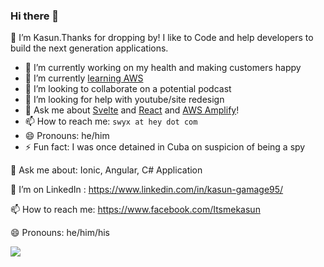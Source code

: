 ### Hi there 👋

🔭 I’m Kasun.Thanks for dropping by! I like to Code and help developers to build the next generation applications.

<!-- 🌱 I’ve blogged here for nearly 10 years https://sajeetharan.com/ -->

- 🔭 I’m currently working on my health and making customers happy
- 🌱 I’m currently [learning AWS](https://www.swyx.io/writing/hello-aws/)
- 👯 I’m looking to collaborate on a potential podcast
- 🤔 I’m looking for help with youtube/site redesign
- 💬 Ask me about [Svelte](https://www.swyx.io/writing/svelte-why/) and [React](https://www.swyx.io/speaking/react-hooks/) and [AWS Amplify](https://www.swyx.io/writing/hello-aws)!
- 📫 How to reach me: `swyx at hey dot com`
- 😄 Pronouns: he/him
- ⚡ Fun fact: I was once detained in Cuba on suspicion of being a spy


💬 Ask me about: Ionic, Angular, C# Application

<!-- Former MVP: https://bit.ly/3iPx1MP -->

<!-- Google GDE: https://bit.ly/2ZhzzMh -->

<!-- 💰 Accrediations : https://bit.ly/2ChSIoa -->

<!-- 👯 I’ve contributed on stackoverflow for 8 years : https://bit.ly/2OcebS5 -->

🤔 I’m on LinkedIn : https://www.linkedin.com/in/kasun-gamage95/

<!-- 💬 Some of my Talks :  https://bit.ly/38FAwB2 -->

<!-- 📁 Some of my Presentation slides : -->

<!-- Slides : https://slides.com/sajeetharan -->
<!-- Slideshare : https://www.slideshare.net/SajeetharanSinnathur -->

📫 How to reach me: https://www.facebook.com/Itsmekasun

😄 Pronouns: he/him/his

<!-- ⚡ Fun fact: I earned my first money at the age of 12,  I was the only kid in my class who knew windows installation, as well as cracking windows password -->

![](https://media3.giphy.com/media/du3J3cXyzhj75IOgvA/giphy.gif)
